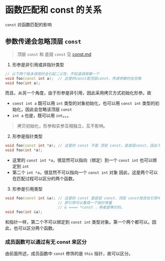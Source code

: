 # 函数匹配和 const 的关系

`const` 对函数匹配的影响

## 参数传递会忽略顶层 `const`

> 顶层 `const` 和 底层 `const` 见 [const.md](Const.md)

1. 形参是非引用或非指针类型
```c++
// 以下两个版本调用时会引起二义性，不知道调用哪一个
void foo(const int a);  // 这里的const是顶层const，传递参数时会忽略
void foo(int a);
```
而且，从另一个角度，由于形参是非引用，因此采用拷贝方式初始化形参。故
- `const int a` 既可以用 `int` 类型的对象初始化，也可以用 `const int` 类型的初始化，因此会忽略该顶层 `const`
- `int a` 也是，既可以用 `int`。。。

> 拷贝初始化，形参和实参互相独立，互不影响。

2. 形参是指针类型
```c++
void foo(const int *a); // 这里的 const 不是 顶层 const，是底层const，因此不会忽略
void foo(int *a);
```
- 这里的 `const int *a`，很显然可以指向（绑定）到一个 `const int` 也可以绑定到 `int`
- 第二个 `int *a`，很显然不可以指向一个 `const int` 对象
因此，这是两个可以在匹配过程可以区分的两个函数。

3. 形参是引用类型
```c++
void foo(const int &a); // 这里的 const 是底层 const，顶层 const隐含在引用中，
                        // 即引用可以看成一个指针常量
                        // & ==== *const ，两者是等价的。
void foo(int &a);
```
和指针一样，第二个不可以绑定到 `const int` 类型对象。第一个两个都可以。因此，也可以区分两个函数。

### 成员函数可以通过有无 const 来区分

由前面所述，成员函数中 `const` 修饰的是 `this` 指针，故可以区分。

